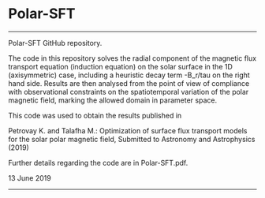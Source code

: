 # Polar-SFT
--------------------------------------------------------------------------
Polar-SFT GitHub repository.

The code in this repository solves the radial component of the magnetic 
flux transport equation (induction equation) on the solar surface in 
the 1D (axisymmetric) case, including a heuristic decay term -B_r/tau on 
the right hand side. Results are then analysed from the point of view of 
compliance with observational constraints on the spatiotemporal variation 
of the polar magnetic field, marking the allowed domain in parameter space.

This code was used to obtain the results published in

Petrovay K. and Talafha M.: 
Optimization of surface flux transport models for the solar 
polar magnetic field,
Submitted to Astronomy and Astrophysics (2019)

Further details regarding the code are in Polar-SFT.pdf.

13 June 2019 

--------------------------------------------------------------------------
